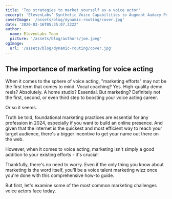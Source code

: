 ```yaml
---
title: 'Top strategies to market yourself as a voice actor'
excerpt: 'ElevenLabs’ Synthetic Voice Capabilities to Augment Audacy Programming and Production Workflows'
coverImage: '/assets/blog/dynamic-routing/cover.jpg'
date: '2020-03-16T05:35:07.322Z'
author:
  name: ElevenLabs Team
  picture: '/assets/blog/authors/joe.jpeg'
ogImage:
  url: '/assets/blog/dynamic-routing/cover.jpg'
---
```


## The importance of marketing for voice acting

When it comes to the sphere of voice acting, "marketing efforts" may not be the first term that comes to mind. Vocal coaching? Yes. High-quality demo reels? Absolutely. A home studio? Essential. But marketing? Definitely not the first, second, or even third step to boosting your voice acting career.

Or so it seems.

Truth be told, foundational marketing practices are essential for any profession in 2024, especially if you want to build an online presence. And given that the internet is the quickest and most efficient way to reach your target audience, there's a bigger incentive to get your name out there on the web.

However, when it comes to voice acting, marketing isn't simply a good addition to your existing efforts - it's crucial!

Thankfully, there's no need to worry. Even if the only thing you know about marketing is the word itself, you'll be a voice talent marketing wizz once you're done with this comprehensive how-to guide.

But first, let's examine some of the most common marketing challenges voice actors face today.
